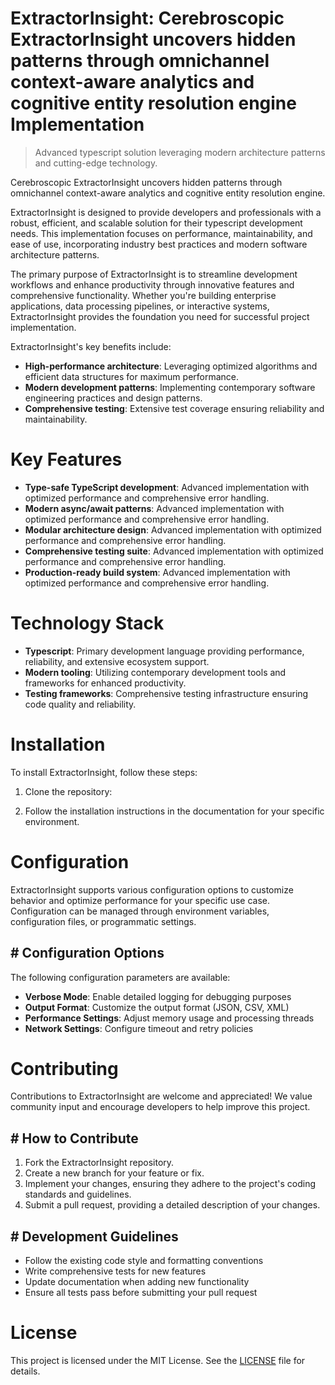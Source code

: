 <!-- fallback_ExtractorInsight_20250805180628_25938 -->

# ExtractorInsight: Cerebroscopic ExtractorInsight uncovers hidden patterns through omnichannel context-aware analytics and cognitive entity resolution engine Implementation
> Advanced typescript solution leveraging modern architecture patterns and cutting-edge technology.

Cerebroscopic ExtractorInsight uncovers hidden patterns through omnichannel context-aware analytics and cognitive entity resolution engine.

ExtractorInsight is designed to provide developers and professionals with a robust, efficient, and scalable solution for their typescript development needs. This implementation focuses on performance, maintainability, and ease of use, incorporating industry best practices and modern software architecture patterns.

The primary purpose of ExtractorInsight is to streamline development workflows and enhance productivity through innovative features and comprehensive functionality. Whether you're building enterprise applications, data processing pipelines, or interactive systems, ExtractorInsight provides the foundation you need for successful project implementation.

ExtractorInsight's key benefits include:

* **High-performance architecture**: Leveraging optimized algorithms and efficient data structures for maximum performance.
* **Modern development patterns**: Implementing contemporary software engineering practices and design patterns.
* **Comprehensive testing**: Extensive test coverage ensuring reliability and maintainability.

# Key Features

* **Type-safe TypeScript development**: Advanced implementation with optimized performance and comprehensive error handling.
* **Modern async/await patterns**: Advanced implementation with optimized performance and comprehensive error handling.
* **Modular architecture design**: Advanced implementation with optimized performance and comprehensive error handling.
* **Comprehensive testing suite**: Advanced implementation with optimized performance and comprehensive error handling.
* **Production-ready build system**: Advanced implementation with optimized performance and comprehensive error handling.

# Technology Stack

* **Typescript**: Primary development language providing performance, reliability, and extensive ecosystem support.
* **Modern tooling**: Utilizing contemporary development tools and frameworks for enhanced productivity.
* **Testing frameworks**: Comprehensive testing infrastructure ensuring code quality and reliability.

# Installation

To install ExtractorInsight, follow these steps:

1. Clone the repository:


2. Follow the installation instructions in the documentation for your specific environment.

# Configuration

ExtractorInsight supports various configuration options to customize behavior and optimize performance for your specific use case. Configuration can be managed through environment variables, configuration files, or programmatic settings.

## # Configuration Options

The following configuration parameters are available:

* **Verbose Mode**: Enable detailed logging for debugging purposes
* **Output Format**: Customize the output format (JSON, CSV, XML)
* **Performance Settings**: Adjust memory usage and processing threads
* **Network Settings**: Configure timeout and retry policies

# Contributing

Contributions to ExtractorInsight are welcome and appreciated! We value community input and encourage developers to help improve this project.

## # How to Contribute

1. Fork the ExtractorInsight repository.
2. Create a new branch for your feature or fix.
3. Implement your changes, ensuring they adhere to the project's coding standards and guidelines.
4. Submit a pull request, providing a detailed description of your changes.

## # Development Guidelines

* Follow the existing code style and formatting conventions
* Write comprehensive tests for new features
* Update documentation when adding new functionality
* Ensure all tests pass before submitting your pull request

# License

This project is licensed under the MIT License. See the [LICENSE](https://github.com/coralnws/ExtractorInsight/blob/main/LICENSE) file for details.
